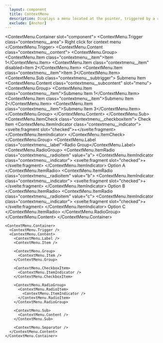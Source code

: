 ```yaml
---
  layout: component
  title: ContextMenu
  description: Displays a menu located at the pointer, triggered by a right-click or a long-press.
  exclude: [Anchor]
---
```


<script>
    import ContextMenu from '$lib/components/ContextMenu';
</script>

<style global>
.popper-content {
  z-index: 999;
}
.contextmenu__area {
    display: block;
    color: #2e3440;
    border: 2px dashed #2e3440;
    text-align: center;
    padding: 35px 45px;
}
.contextmenu__content,
.contextmenu__subcontent {
  min-width: 220px;
  background-color: #3b4252;
  border-radius: 3px;
  overflow: hidden;
  padding: 5px;
  box-shadow:  0 2px 10px #2e344077;
}
.contextmenu__item,
.contextmenu__checkboxitem,
.contextmenu__radioitem,
.contextmenu__subtrigger {
  font-size: 13px;
  color: #88c0d0;
  line-height: 1;
  border-radius: 3px;
  display: flex;
  align-items: center;
  height: 25px;
  padding: 0 5px;
  position: relative;
  padding-left: 25px;
  user-select: none;
  outline: none;
}

.contextmenu__item[aria-disabled="true"],
.contextmenu__checkboxitem[aria-disabled="true"],
.contextmenu__radioitem[aria-disabled="true"],
.contextmenu__subtrigger[aria-disabled="true"] {
  color: #4c566a;
  pointer-events: 'none';
}

.contextmenu__item[data-active="true"],
.contextmenu__checkboxitem[data-active="true"],
.contextmenu__radioitem[data-active="true"],
.contextmenu__subtrigger[data-active="true"] {
  background-color: #88c0d0;
  color: #3b4252;
}

.contextmenu__indicator {
  position: absolute;
  left: 0;
  width: 25px;
  display: inline-flex;
  align-items: center;
  justify-content: center;
}
.contextmenu__label {
  padding-left: 25px;
  font-size: 12px;
  line-height: 25px;
  color: #d8dee9;
}
</style>

<!--code start-->
<ContextMenu.Container slot="component">
    <ContextMenu.Trigger class="contextmenu__area">
        Right click for context menu
    </ContextMenu.Trigger>
    <ContextMenu.Content class="contextmenu__content">
        <ContextMenu.Group>
            <ContextMenu.Item class="contextmenu__item">Item 1</ContextMenu.Item>
            <ContextMenu.Item class="contextmenu__item" disabled>Item 2</ContextMenu.Item>
            <ContextMenu.Item class="contextmenu__item">Item 3</ContextMenu.Item>
            <ContextMenu.Sub class="contextmenu__subtrigger">
                <span slot="item">Submenu Item</span>
                <ContextMenu.Content class="contextmenu__subcontent" slot="menu">
                    <ContextMenu.Group>
                        <ContextMenu.Item class="contextmenu__item">Submenu Item 1</ContextMenu.Item>
                        <ContextMenu.Item class="contextmenu__item">Submenu Item 2</ContextMenu.Item>
                        <ContextMenu.Item class="contextmenu__item">Submenu Item 3</ContextMenu.Item>
                    </ContextMenu.Group>
                </ContextMenu.Content>
            </ContextMenu.Sub>
            <ContextMenu.ItemCheck class="contextmenu__checkboxitem">
                Check Item
                <ContextMenu.ItemIndicator class="contextmenu__indicator">
                    <svelte:fragment slot="checked">+</svelte:fragment>
                </ContextMenu.ItemIndicator>
            </ContextMenu.ItemCheck>
        </ContextMenu.Group>
        <ContextMenu.Label class="contextmenu__label">Radio Group</ContextMenu.Label>
        <ContextMenu.RadioGroup>
            <ContextMenu.ItemRadio class="contextmenu__radioitem" value="a">
                <ContextMenu.ItemIndicator class="contextmenu__indicator">
                    <svelte:fragment slot="checked">+</svelte:fragment>
                </ContextMenu.ItemIndicator> 
                Option A
            </ContextMenu.ItemRadio>
            <ContextMenu.ItemRadio class="contextmenu__radioitem" value="b">
                <ContextMenu.ItemIndicator class="contextmenu__indicator">
                    <svelte:fragment slot="checked">+</svelte:fragment>
                </ContextMenu.ItemIndicator>
                Option B
            </ContextMenu.ItemRadio>
            <ContextMenu.ItemRadio class="contextmenu__radioitem" value="c">
                <ContextMenu.ItemIndicator class="contextmenu__indicator">
                    <svelte:fragment slot="checked">+</svelte:fragment>
                </ContextMenu.ItemIndicator> 
                Option C
            </ContextMenu.ItemRadio>
        </ContextMenu.RadioGroup>
    </ContextMenu.Content>
</ContextMenu.Container>
<!--code end-->

```svelte
<ContextMenu.Container>
  <ContextMenu.Trigger />
  <ContextMenu.Content>
    <ContextMenu.Label />
    <ContextMenu.Item />

    <ContextMenu.Group>
      <ContextMenu.Item />
    </ContextMenu.Group>

    <ContextMenu.CheckboxItem>
      <ContextMenu.ItemIndicator />
    </ContextMenu.CheckboxItem>

    <ContextMenu.RadioGroup>
      <ContextMenu.RadioItem>
        <ContextMenu.ItemIndicator />
      </ContextMenu.RadioItem>
    </ContextMenu.RadioGroup>

    <ContextMenu.Sub>
      <ContextMenu.Content />
    </ContextMenu.Sub>

    <ContextMenu.Separator />
  </ContextMenu.Content>
</ContextMenu.Container>

```
